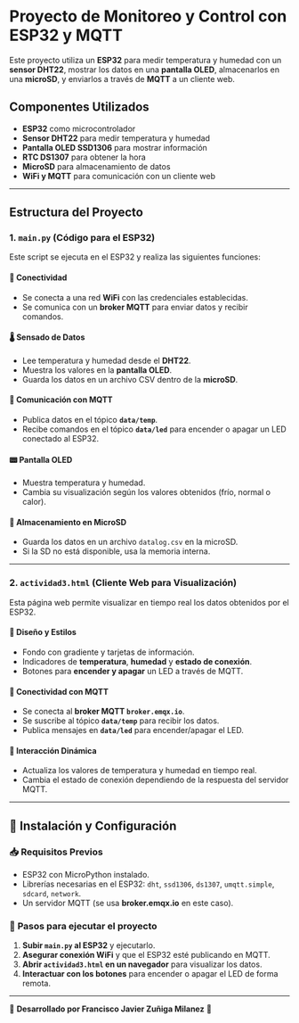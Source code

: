 # Proyecto de Monitoreo y Control con ESP32 y MQTT

Este proyecto utiliza un **ESP32** para medir temperatura y humedad con un **sensor DHT22**, mostrar los datos en una **pantalla OLED**, almacenarlos en una **microSD**, y enviarlos a través de **MQTT** a un cliente web.

## Componentes Utilizados
- **ESP32** como microcontrolador
- **Sensor DHT22** para medir temperatura y humedad
- **Pantalla OLED SSD1306** para mostrar información
- **RTC DS1307** para obtener la hora
- **MicroSD** para almacenamiento de datos
- **WiFi y MQTT** para comunicación con un cliente web

---

## Estructura del Proyecto

### 1. **`main.py`** (Código para el ESP32)
Este script se ejecuta en el ESP32 y realiza las siguientes funciones:

#### 📡 **Conectividad**
- Se conecta a una red **WiFi** con las credenciales establecidas.
- Se comunica con un **broker MQTT** para enviar datos y recibir comandos.

#### 🌡️ **Sensado de Datos**
- Lee temperatura y humedad desde el **DHT22**.
- Muestra los valores en la **pantalla OLED**.
- Guarda los datos en un archivo CSV dentro de la **microSD**.

#### 🔁 **Comunicación con MQTT**
- Publica datos en el tópico **`data/temp`**.
- Recibe comandos en el tópico **`data/led`** para encender o apagar un LED conectado al ESP32.

#### 📟 **Pantalla OLED**
- Muestra temperatura y humedad.
- Cambia su visualización según los valores obtenidos (frío, normal o calor).

#### 📁 **Almacenamiento en MicroSD**
- Guarda los datos en un archivo `datalog.csv` en la microSD.
- Si la SD no está disponible, usa la memoria interna.

---

### 2. **`actividad3.html`** (Cliente Web para Visualización)
Esta página web permite visualizar en tiempo real los datos obtenidos por el ESP32.

#### 🎨 **Diseño y Estilos**
- Fondo con gradiente y tarjetas de información.
- Indicadores de **temperatura**, **humedad** y **estado de conexión**.
- Botones para **encender y apagar** un LED a través de MQTT.

#### 📡 **Conectividad con MQTT**
- Se conecta al **broker MQTT `broker.emqx.io`**.
- Se suscribe al tópico **`data/temp`** para recibir los datos.
- Publica mensajes en **`data/led`** para encender/apagar el LED.

#### 🔄 **Interacción Dinámica**
- Actualiza los valores de temperatura y humedad en tiempo real.
- Cambia el estado de conexión dependiendo de la respuesta del servidor MQTT.

---

## 🔧 Instalación y Configuración

### 📥 **Requisitos Previos**
- ESP32 con MicroPython instalado.
- Librerías necesarias en el ESP32: `dht`, `ssd1306`, `ds1307`, `umqtt.simple`, `sdcard`, `network`.
- Un servidor MQTT (se usa **broker.emqx.io** en este caso).

### 📌 **Pasos para ejecutar el proyecto**
1. **Subir `main.py` al ESP32** y ejecutarlo.
2. **Asegurar conexión WiFi** y que el ESP32 esté publicando en MQTT.
3. **Abrir `actividad3.html` en un navegador** para visualizar los datos.
4. **Interactuar con los botones** para encender o apagar el LED de forma remota.

---

📌 **Desarrollado por Francisco Javier Zuñiga Milanez** 🚀


